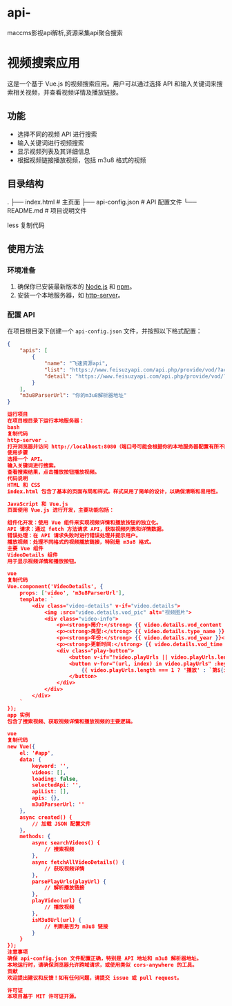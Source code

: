 # api-
maccms影视api解析,资源采集api聚合搜索
# 视频搜索应用

这是一个基于 Vue.js 的视频搜索应用。用户可以通过选择 API 和输入关键词来搜索相关视频，并查看视频详情及播放链接。

## 功能

- 选择不同的视频 API 进行搜索
- 输入关键词进行视频搜索
- 显示视频列表及其详细信息
- 根据视频链接播放视频，包括 m3u8 格式的视频

## 目录结构

.
├── index.html # 主页面
├── api-config.json # API 配置文件
└── README.md # 项目说明文件

less
复制代码

## 使用方法

### 环境准备

1. 确保你已安装最新版本的 [Node.js](https://nodejs.org/) 和 [npm](https://www.npmjs.com/)。
2. 安装一个本地服务器，如 [http-server](https://www.npmjs.com/package/http-server)。

### 配置 API

在项目根目录下创建一个 `api-config.json` 文件，并按照以下格式配置：

```json
{
    "apis": [
        {
            "name": "飞速资源api",
            "list": "https://www.feisuzyapi.com/api.php/provide/vod/?ac=list",
            "detail": "https://www.feisuzyapi.com/api.php/provide/vod/?ac=detail"
        }
    ],
    "m3u8ParserUrl": "你的m3u8解析器地址"
}

运行项目
在项目根目录下运行本地服务器：
bash
复制代码
http-server .
打开浏览器并访问 http://localhost:8080（端口号可能会根据你的本地服务器配置有所不同）。
使用步骤
选择一个 API。
输入关键词进行搜索。
查看搜索结果，点击播放按钮播放视频。
代码说明
HTML 和 CSS
index.html 包含了基本的页面布局和样式。样式采用了简单的设计，以确保清晰和易用性。

JavaScript 和 Vue.js
页面使用 Vue.js 进行开发，主要功能包括：

组件化开发：使用 Vue 组件来实现视频详情和播放按钮的独立化。
API 请求：通过 fetch 方法请求 API，获取视频列表和详情数据。
错误处理：在 API 请求失败时进行错误处理并提示用户。
播放视频：处理不同格式的视频播放链接，特别是 m3u8 格式。
主要 Vue 组件
VideoDetails 组件
用于显示视频详情和播放按钮。

vue
复制代码
Vue.component('VideoDetails', {
    props: ['video', 'm3u8ParserUrl'],
    template: `
        <div class="video-details" v-if="video.details">
            <img :src="video.details.vod_pic" alt="视频图片">
            <div class="video-info">
                <p><strong>简介:</strong> {{ video.details.vod_content }}</p>
                <p><strong>类型:</strong> {{ video.details.type_name }}</p>
                <p><strong>年份:</strong> {{ video.details.vod_year }}</p>
                <p><strong>更新时间:</strong> {{ video.details.vod_time }}</p>
                <div class="play-button">
                    <button v-if="!video.playUrls || video.playUrls.length === 0">播放</button>
                    <button v-for="(url, index) in video.playUrls" :key="index" @click="$emit('playVideo', url)">
                        {{ video.playUrls.length === 1 ? '播放' : `第${index + 1}集` }}
                    </button>
                </div>
            </div>
        </div>
    `
});
app 实例
包含了搜索视频、获取视频详情和播放视频的主要逻辑。

vue
复制代码
new Vue({
    el: '#app',
    data: {
        keyword: '',
        videos: [],
        loading: false,
        selectedApi: '',
        apiList: [],
        apis: {},
        m3u8ParserUrl: ''
    },
    async created() {
        // 加载 JSON 配置文件
    },
    methods: {
        async searchVideos() {
            // 搜索视频
        },
        async fetchAllVideoDetails() {
            // 获取视频详情
        },
        parsePlayUrls(playUrl) {
            // 解析播放链接
        },
        playVideo(url) {
            // 播放视频
        },
        isM3u8Url(url) {
            // 判断是否为 m3u8 链接
        }
    }
});
注意事项
确保 api-config.json 文件配置正确，特别是 API 地址和 m3u8 解析器地址。
本地运行时，请确保浏览器允许跨域请求，或使用类似 cors-anywhere 的工具。
贡献
欢迎提出建议和反馈！如有任何问题，请提交 issue 或 pull request。

许可证
本项目基于 MIT 许可证开源。
